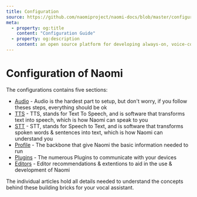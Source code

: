 ```yaml
---
title: Configuration
source: https://github.com/naomiproject/naomi-docs/blob/master/configuration/index.md
meta:
  - property: og:title
    content: "Configuration Guide"
  - property: og:description
    content: an open source platform for developing always-on, voice-controlled applications
---
```


# Configuration of Naomi

The configurations contains five sections:

- [Audio](audio.html) - Audio is the hardest part to setup, but don't worry, if you follow theses steps, everything should be ok
- [TTS](tts.html) - TTS, stands for Text To Speech, and is software that transforms text into speech, which is how Naomi can speak to you
- [STT](stt.html) - STT, stands for Speech to Text, and is software that transforms spoken words & sentences into text, which is how Naomi can understand you
- [Profile](profile.html) - The backbone that give Naomi the basic information needed to run
- [Plugins](plugins.html) - The numerous Plugins to communicate with your devices
- [Editors](editors.html) - Editor recommendations & extentions to aid in the use & development of Naomi

The individual articles hold all details needed to understand the concepts behind these building bricks for your vocal assistant.

<DocPreviousVersions/>
<EditPageLink/>
